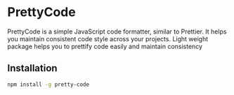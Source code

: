 # PrettyCode

PrettyCode is a simple JavaScript code formatter, similar to Prettier. It helps you maintain consistent code style across your projects.
Light weight package helps you to prettify code easily and maintain consistency

## Installation

```bash
npm install -g pretty-code